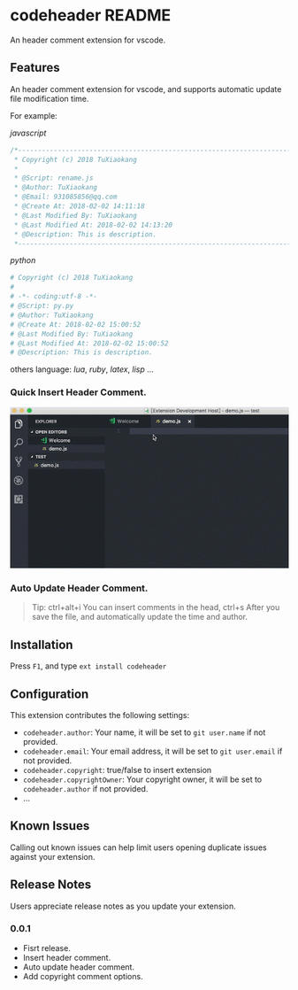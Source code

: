 # codeheader README

An header comment extension for vscode.

## Features

An header comment extension for vscode, and supports automatic update file modification time.

For example:

*javascript*

```js
/*--------------------------------------------------------------------------------
 * Copyright (c) 2018 TuXiaokang
 *
 * @Script: rename.js
 * @Author: TuXiaokang
 * @Email: 931085856@qq.com
 * @Create At: 2018-02-02 14:11:18
 * @Last Modified By: TuXiaokang
 * @Last Modified At: 2018-02-02 14:13:20
 * @Description: This is description.
 *--------------------------------------------------------------------------------*/

```

*python*

```python
# Copyright (c) 2018 TuXiaokang
#
# -*- coding:utf-8 -*-
# @Script: py.py
# @Author: TuXiaokang
# @Create At: 2018-02-02 15:00:52
# @Last Modified By: TuXiaokang
# @Last Modified At: 2018-02-02 15:00:52
# @Description: This is description.

```

others language: *lua*, *ruby*, *latex*, *lisp* ...

### Quick Insert Header Comment.
![feature 1](images/feature-1.gif)



### Auto Update Header Comment.

<!-- ![feature 2](images/feature-2.gif) -->

> Tip: ctrl+alt+i You can insert comments in the head, ctrl+s After you save the file, and automatically update the time and author.

## Installation

Press `F1`, and type `ext install codeheader`


## Configuration


This extension contributes the following settings:

* `codeheader.author`: Your name, it will be set to `git user.name` if not provided.
* `codeheader.email`: Your email address, it will be set to `git user.email` if not provided.
* `codeheader.copyright`: true/false to insert  extension
* `codeheader.copyrightOwner`: Your copyright owner, it will be set to `codeheader.author` if not provided.
* ...


## Known Issues

Calling out known issues can help limit users opening duplicate issues against your extension.

## Release Notes

Users appreciate release notes as you update your extension.

### 0.0.1

- Fisrt release.
- Insert header comment.
- Auto update header comment.
- Add copyright comment options.
